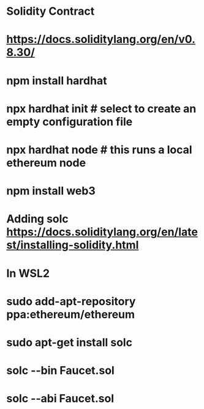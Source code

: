 # Solidity Contract

# https://docs.soliditylang.org/en/v0.8.30/

# npm install hardhat
# npx hardhat init # select to create an empty configuration file
# npx hardhat node # this runs a local ethereum node
# npm install web3


# Adding solc https://docs.soliditylang.org/en/latest/installing-solidity.html
# In WSL2 
# sudo add-apt-repository ppa:ethereum/ethereum
# sudo apt-get install solc
# solc --bin Faucet.sol
# solc --abi Faucet.sol